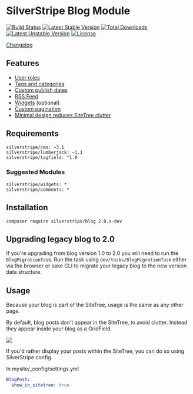 # SilverStripe Blog Module

[![Build Status](https://travis-ci.org/silverstripe/silverstripe-blog.png?branch=master)](https://travis-ci.org/silverstripe/silverstripe-blog) [![Latest Stable Version](https://poser.pugx.org/silverstripe/blog/v/stable.svg)](https://packagist.org/packages/silverstripe/blog) [![Total Downloads](https://poser.pugx.org/silverstripe/blog/downloads.svg)](https://packagist.org/packages/silverstripe/blog) [![Latest Unstable Version](https://poser.pugx.org/silverstripe/blog/v/unstable.svg)](https://packagist.org/silverstripe/silverstripe/blog) [![License](https://poser.pugx.org/silverstripe/blog/license.svg)](https://packagist.org/packages/silverstripe/blog)

[Changelog](CHANGELOG.md)

## Features

* [User roles](docs/en/roles.md)
* [Tags and categories](docs/en/tags-and-categories.md)
* [Custom publish dates](docs/en/custom-publish-dates.md)
* [RSS Feed](docs/en/rss-feed.md)
* [Widgets](docs/en/widgets.md) (optional)
* [Custom pagination](docs/en/pagination.md)
* [Minimal design reduces SiteTree clutter](#usage)

## Requirements

```
silverstripe/cms: ~3.1
silverstripe/lumberjack: ~1.1
silverstripe/tagfield: ^1.0
```

### Suggested Modules

```
silverstripe/widgets: *
silverstripe/comments: *
```

## Installation

```
composer require silverstripe/blog 2.0.x-dev
```

## Upgrading legacy blog to 2.0

If you're upgrading from blog version 1.0 to 2.0 you will need to run the `BlogMigrationTask`. Run the task using `dev/tasks/BlogMigrationTask` either via the browser or sake CLI to migrate your legacy blog to the new version data structure.

## Usage

Because your blog is part of the SiteTree, usage is the same as any other page.

By default, blog posts don't appear in the SiteTree, to avoid clutter. Instead they appear inside your blog as a GridField.

![](docs/en/_images/blog-post-management.png)

If you'd rather display your posts within the SiteTree, you can do so using SilverStripe config.

In mysite/_config/settings.yml

```yaml
BlogPost:
  show_in_sitetree: true
```
